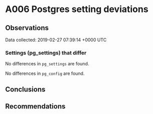 # A006 Postgres setting deviations #

## Observations ##
Data collected: 2019-02-27 07:39:14 +0000 UTC  

### Settings (pg_settings) that differ ###

No differences in `pg_settings` are found.


No differences in `pg_config` are found.



## Conclusions ##


## Recommendations ##

